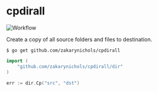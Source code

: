 # cpdirall

![Workflow](https://github.com/zakarynichols/cpdirall/actions/workflows/ci.yml/badge.svg?branch=master)

Create a copy of all source folders and files to destination.

```
$ go get github.com/zakarynichols/cpdirall
```

```go
import (
    "github.com/zakarynichols/cpdirall/dir"
)

err := dir.Cp("src", "dst")
```
